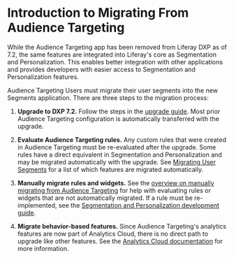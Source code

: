 # Introduction to Migrating From Audience Targeting

While the Audience Targeting app has been removed from Liferay DXP as of 7.2, the same features are integrated into Liferay's core as Segmentation and Personalization. This enables better integration with other applications and provides developers with easier access to Segmentation and Personalization features.

Audience Targeting Users must migrate their user segments into the new Segments application. There are three steps to the migration process:

1.  **Upgrade to DXP 7.2.** Follow the steps in the [upgrade guide](../01-introduction-to-upgrading-to-liferay-dxp-7-2.md). Most prior Audience Targeting configuration is automatically transferred with the upgrade.

2.  **Evaluate Audience Targeting rules.** Any custom rules that were created in Audience Targeting must be re-evaluated after the upgrade. Some rules have a direct equivalent in Segmentation and Personalization and may be migrated automatically with the upgrade. See [Migrating User Segments](./02-migrating-user-segments.md) for a list of which features are migrated automatically.

3.  **Manually migrate rules and widgets.** See the [overview on manually migrating from Audience Targeting](./03-manually-migrating-from-audience-targeting.md) for help with evaluating rules or widgets that are not automatically migrated. If a rule must be re-implemented, see the [Segmentation and Personalization development guide](https://help.liferay.com/hc/en-us/articles/360028721372-Introduction-to-Segmentation-and-Personalization).

4.  **Migrate behavior-based features.** Since Audience Targeting's analytics features are now part of Analytics Cloud, there is no direct path to upgrade like other features. See the [Analytics Cloud documentation](https://help.liferay.com/hc/en-us/articles/360006947671-Creating-Segments) for more information.
